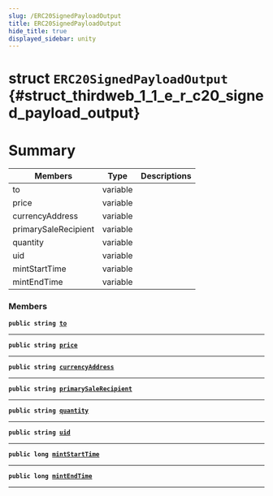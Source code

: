 ```yaml
---
slug: /ERC20SignedPayloadOutput
title: ERC20SignedPayloadOutput
hide_title: true
displayed_sidebar: unity
---
```


# struct `ERC20SignedPayloadOutput` {#struct_thirdweb_1_1_e_r_c20_signed_payload_output}

# Summary

| Members              | Type     | Descriptions |
| -------------------- | -------- | ------------ |
| to                   | variable |              |
| price                | variable |              |
| currencyAddress      | variable |              |
| primarySaleRecipient | variable |              |
| quantity             | variable |              |
| uid                  | variable |              |
| mintStartTime        | variable |              |
| mintEndTime          | variable |              |

### Members

**`public string `[`to`](#struct_thirdweb_1_1_e_r_c20_signed_payload_output_1a4255b69635c89109830e7d375d83a51f)**

---

**`public string `[`price`](#struct_thirdweb_1_1_e_r_c20_signed_payload_output_1a7f929069df0121a61326b4ab0e34b736)**

---

**`public string `[`currencyAddress`](#struct_thirdweb_1_1_e_r_c20_signed_payload_output_1a8a587e6947bcef770ea753d5cb31bdd7)**

---

**`public string `[`primarySaleRecipient`](#struct_thirdweb_1_1_e_r_c20_signed_payload_output_1a6d4168311c5c3fb2ed289669bc16b387)**

---

**`public string `[`quantity`](#struct_thirdweb_1_1_e_r_c20_signed_payload_output_1ac95bdc246d50b4fc85cfac33e775e305)**

---

**`public string `[`uid`](#struct_thirdweb_1_1_e_r_c20_signed_payload_output_1ad81c06c841a4afc3994b9961f3981052)**

---

**`public long `[`mintStartTime`](#struct_thirdweb_1_1_e_r_c20_signed_payload_output_1a8eed9ba4e9868263b8d683f56556a322)**

---

**`public long `[`mintEndTime`](#struct_thirdweb_1_1_e_r_c20_signed_payload_output_1a654dfb44c50a22a8fe573ff89b95e52d)**

---
